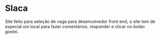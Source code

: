 # Slaca
Site feito para seleção de vaga para desenvolvedor front end, o site tem de especial um local para fazer comentários, responder e clicar no botão gostei.
